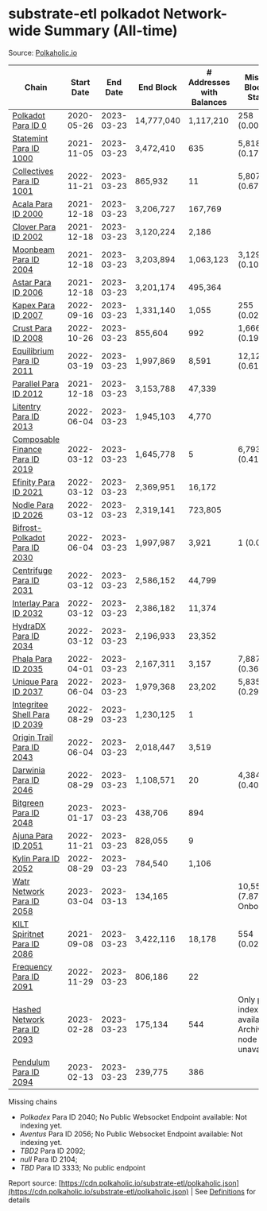 # substrate-etl polkadot Network-wide Summary (All-time)

Source: [Polkaholic.io](https://polkaholic.io)


| Chain            | Start Date | End Date | End Block | # Addresses with Balances | Missing Blocks / Status |
| ---------------- | ---------- | ---------| --------- | ------------------------- | ----------------------- |
| [Polkadot Para ID 0](/polkadot/0-polkadot) | 2020-05-26 | 2023-03-23 | 14,777,040 |  1,117,210 | 258 (0.00%)  |
| [Statemint Para ID 1000](/polkadot/1000-statemint) | 2021-11-05 | 2023-03-23 | 3,472,410 |  635 | 5,818 (0.17%)  |
| [Collectives Para ID 1001](/polkadot/1001-collectives) | 2022-11-21 | 2023-03-23 | 865,932 |  11 | 5,807 (0.67%)  |
| [Acala Para ID 2000](/polkadot/2000-acala) | 2021-12-18 | 2023-03-23 | 3,206,727 |  167,769 |    |
| [Clover Para ID 2002](/polkadot/2002-clover) | 2021-12-18 | 2023-03-23 | 3,120,224 |  2,186 |    |
| [Moonbeam Para ID 2004](/polkadot/2004-moonbeam) | 2021-12-18 | 2023-03-23 | 3,203,894 |  1,063,123 | 3,129 (0.10%)  |
| [Astar Para ID 2006](/polkadot/2006-astar) | 2021-12-18 | 2023-03-23 | 3,201,174 |  495,364 |    |
| [Kapex Para ID 2007](/polkadot/2007-kapex) | 2022-09-16 | 2023-03-23 | 1,331,140 |  1,055 | 255 (0.02%)  |
| [Crust Para ID 2008](/polkadot/2008-crust) | 2022-10-26 | 2023-03-23 | 855,604 |  992 | 1,666 (0.19%)  |
| [Equilibrium Para ID 2011](/polkadot/2011-equilibrium) | 2022-03-19 | 2023-03-23 | 1,997,869 |  8,591 | 12,120 (0.61%)  |
| [Parallel Para ID 2012](/polkadot/2012-parallel) | 2021-12-18 | 2023-03-23 | 3,153,788 |  47,339 |    |
| [Litentry Para ID 2013](/polkadot/2013-litentry) | 2022-06-04 | 2023-03-23 | 1,945,103 |  4,770 |    |
| [Composable Finance Para ID 2019](/polkadot/2019-composable) | 2022-03-12 | 2023-03-23 | 1,645,778 |  5 | 6,793 (0.41%)  |
| [Efinity Para ID 2021](/polkadot/2021-efinity) | 2022-03-12 | 2023-03-23 | 2,369,951 |  16,172 |    |
| [Nodle Para ID 2026](/polkadot/2026-nodle) | 2022-03-12 | 2023-03-23 | 2,319,141 |  723,805 |    |
| [Bifrost-Polkadot Para ID 2030](/polkadot/2030-bifrost-dot) | 2022-06-04 | 2023-03-23 | 1,997,987 |  3,921 | 1 (0.00%)  |
| [Centrifuge Para ID 2031](/polkadot/2031-centrifuge) | 2022-03-12 | 2023-03-23 | 2,586,152 |  44,799 |    |
| [Interlay Para ID 2032](/polkadot/2032-interlay) | 2022-03-12 | 2023-03-23 | 2,386,182 |  11,374 |    |
| [HydraDX Para ID 2034](/polkadot/2034-hydradx) | 2022-03-12 | 2023-03-23 | 2,196,933 |  23,352 |    |
| [Phala Para ID 2035](/polkadot/2035-phala) | 2022-04-01 | 2023-03-23 | 2,167,311 |  3,157 | 7,887 (0.36%)  |
| [Unique Para ID 2037](/polkadot/2037-unique) | 2022-06-04 | 2023-03-23 | 1,979,368 |  23,202 | 5,835 (0.29%)  |
| [Integritee Shell Para ID 2039](/polkadot/2039-integritee-shell) | 2022-08-29 | 2023-03-23 | 1,230,125 |  1 |    |
| [Origin Trail Para ID 2043](/polkadot/2043-origintrail) | 2022-06-04 | 2023-03-23 | 2,018,447 |  3,519 |    |
| [Darwinia Para ID 2046](/polkadot/2046-darwinia) | 2022-08-29 | 2023-03-23 | 1,108,571 |  20 | 4,384 (0.40%)  |
| [Bitgreen Para ID 2048](/polkadot/2048-bitgreen) | 2023-01-17 | 2023-03-23 | 438,706 |  894 |    |
| [Ajuna Para ID 2051](/polkadot/2051-ajuna) | 2022-11-21 | 2023-03-23 | 828,055 |  9 |    |
| [Kylin Para ID 2052](/polkadot/2052-kylin) | 2022-08-29 | 2023-03-23 | 784,540 |  1,106 |    |
| [Watr Network Para ID 2058](/polkadot/2058-watr) | 2023-03-04 | 2023-03-13 | 134,165 |   | 10,553 (7.87%) Onboarding |
| [KILT Spiritnet Para ID 2086](/polkadot/2086-kilt) | 2021-09-08 | 2023-03-23 | 3,422,116 |  18,178 | 554 (0.02%)  |
| [Frequency Para ID 2091](/polkadot/2091-frequency) | 2022-11-29 | 2023-03-23 | 806,186 |  22 |    |
| [Hashed Network Para ID 2093](/polkadot/2093-hashed) | 2023-02-28 | 2023-03-23 | 175,134 |  544 |   Only partial index available: Archive node unavailable |
| [Pendulum Para ID 2094](/polkadot/2094-pendulum) | 2023-02-13 | 2023-03-23 | 239,775 |  386 |    |

Missing chains


* *Polkadex* Para ID 2040; No Public Websocket Endpoint available: Not indexing yet.
* *Aventus* Para ID 2056; No Public Websocket Endpoint available: Not indexing yet.
* *TBD2* Para ID 2092; 
* *null* Para ID 2104; 
* *TBD* Para ID 3333; No public endpoint

Report source: [https://cdn.polkaholic.io/substrate-etl/polkaholic.json](https://cdn.polkaholic.io/substrate-etl/polkaholic.json) | See [Definitions](/DEFINITIONS.md) for details
